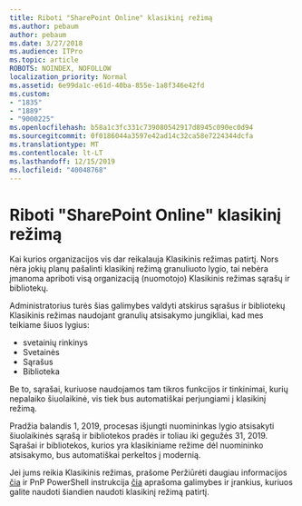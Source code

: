 ```yaml
---
title: Riboti "SharePoint Online" klasikinį režimą
ms.author: pebaum
author: pebaum
ms.date: 3/27/2018
ms.audience: ITPro
ms.topic: article
ROBOTS: NOINDEX, NOFOLLOW
localization_priority: Normal
ms.assetid: 6e99da1c-e61d-40ba-855e-1a8f346e42fd
ms.custom:
- "1835"
- "1889"
- "9000225"
ms.openlocfilehash: b58a1c3fc331c739080542917d8945c090ec0d94
ms.sourcegitcommit: 0f0186044a3597e42ad14c32ca58e7224344dcfa
ms.translationtype: MT
ms.contentlocale: lt-LT
ms.lasthandoff: 12/15/2019
ms.locfileid: "40048768"
---
```

# <a name="restrict-sharepoint-online-to-classic-mode"></a>Riboti "SharePoint Online" klasikinį režimą

Kai kurios organizacijos vis dar reikalauja Klasikinis režimas patirtį. Nors nėra jokių planų pašalinti klasikinį režimą granuliuoto lygio, tai nebėra įmanoma apriboti visą organizaciją (nuomotojo) Klasikinis režimas sąrašų ir bibliotekų.

Administratorius turės šias galimybes valdyti atskirus sąrašus ir bibliotekų Klasikinis režimas naudojant granulių atsisakymo jungikliai, kad mes teikiame šiuos lygius:

- svetainių rinkinys
- Svetainės
- Sąrašus
- Biblioteka

Be to, sąrašai, kuriuose naudojamos tam tikros funkcijos ir tinkinimai, kurių nepalaiko šiuolaikinė, vis tiek bus automatiškai perjungiami į klasikinį režimą.

Pradžia balandis 1, 2019, procesas išjungti nuomininkas lygio atsisakyti šiuolaikinės sąrašą ir bibliotekos pradės ir toliau iki gegužės 31, 2019.  Sąrašai ir bibliotekos, kurios yra klasikiniame režime dėl nuomininko atsisakymo, bus automatiškai perkeltos į modernią.

Jei jums reikia Klasikinis režimas, prašome Peržiūrėti daugiau informacijos [čia](https://techcommunity.microsoft.com/t5/Microsoft-SharePoint-Blog/Delivering-SharePoint-modern-experiences/ba-p/315023) ir PnP PowerShell instrukcija [čia](https://docs.microsoft.com/sharepoint/dev/transform/modernize-userinterface-lists-and-libraries-optout) aprašoma galimybes ir įrankius, kuriuos galite naudoti šiandien naudoti klasikinį režimą patirtį.
